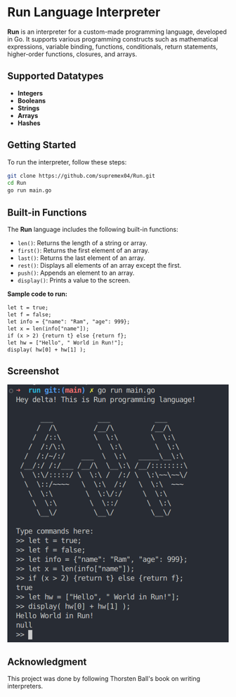 # Run Language Interpreter

**Run** is an interpreter for a custom-made programming language, developed in Go. It supports various programming constructs such as mathematical expressions, variable binding, functions, conditionals, return statements, higher-order functions, closures, and arrays.

## Supported Datatypes
- **Integers**
- **Booleans**
- **Strings**
- **Arrays**
- **Hashes**

## Getting Started

To run the interpreter, follow these steps:

```bash
git clone https://github.com/supremex04/Run.git
cd Run
go run main.go
```

## Built-in Functions

The **Run** language includes the following built-in functions:

- `len()`: Returns the length of a string or array.
- `first()`: Returns the first element of an array.
- `last()`: Returns the last element of an array.
- `rest()`: Displays all elements of an array except the first.
- `push()`: Appends an element to an array.
- `display()`: Prints a value to the screen.


**Sample code to run:**

```
let t = true;
let f = false;
let info = {"name": "Ram", "age": 999};
let x = len(info["name"]);
if (x > 2) {return t} else {return f};
let hw = ["Hello", " World in Run!"];
display( hw[0] + hw[1] );
```


## Screenshot

![Snapshot of the interpreter](./screenshot.png)


## Acknowledgment

This project was done by following Thorsten Ball's book on writing interpreters.




